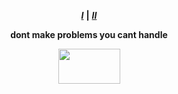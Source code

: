 <div align="center">

 ***[I](https://rentry.co/sejopi)*** **|** ***[II](https://www.patreon.com/sejopi)***
</div>

<div align="center">
  
 **dont make problems you cant handle**
</div>

<p align="center">
  <img width="99" height="56" src="https://file.garden/ZgCyGhdyQ318Ts7s/crows%20(1).gif">
</p>
